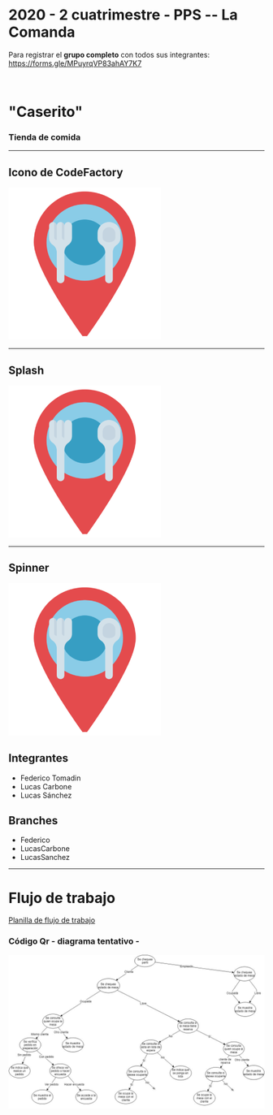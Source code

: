 <h1>2020 - 2 cuatrimestre - PPS -- La Comanda</h1>

Para registrar el <strong>grupo completo</strong> con todos sus integrantes: https://forms.gle/MPuyrqVP83ahAY7K7

<br>

# "Caserito"
### Tienda de comida
<hr>
<h2>Icono de CodeFactory</h2>
<img src="restaurant/src/assets/logo_restaurante.png">
<hr>
<h2>Splash</h2>
<img src="restaurant/src/assets/logo_restaurante.png">
<hr>
<h2>Spinner</h2>
<img src="restaurant/src/assets/logo_restaurante.png">


## Integrantes
- Federico Tomadin
- Lucas Carbone
- Lucas Sánchez

## Branches
- Federico 
- LucasCarbone
- LucasSanchez
<hr>

# Flujo de trabajo

<a href="https://docs.google.com/spreadsheets/d/1C5TlboQ4kwM8ISqbjtcPCJSgXAjIX555JuIrCkci7Nk/edit#gid=0">Planilla de flujo de trabajo</a>

<h3> Código Qr - diagrama tentativo -</h3>
  <img src="https://github.com/maxineiner/2020_TP_PPS_Comanda_1_cuatri/blob/master/Diagrama_QR_MESA.jpg" >


